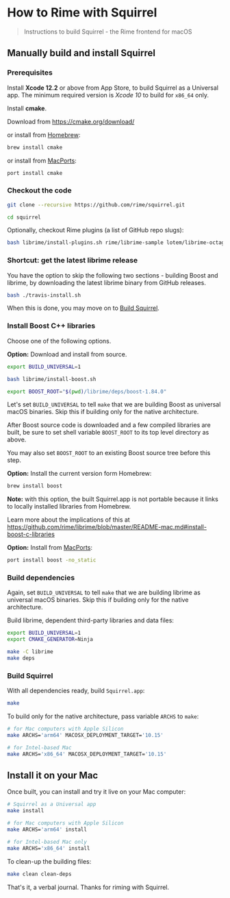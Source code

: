 # How to Rime with Squirrel

> Instructions to build Squirrel - the Rime frontend for macOS

## Manually build and install Squirrel

### Prerequisites

Install **Xcode 12.2** or above from App Store, to build Squirrel as a Universal
app. The minimum required version is *Xcode 10* to build for `x86_64` only.

Install **cmake**.

Download from https://cmake.org/download/

or install from [Homebrew](http://brew.sh/):

``` sh
brew install cmake
```

or install from [MacPorts](https://www.macports.org/):

``` sh
port install cmake
```

### Checkout the code

``` sh
git clone --recursive https://github.com/rime/squirrel.git

cd squirrel
```

Optionally, checkout Rime plugins (a list of GitHub repo slugs):

``` sh
bash librime/install-plugins.sh rime/librime-sample lotem/librime-octagram hchunhui/librime-lua rime/librime-predict # rime/librime-charcode rime/librime-legacy lotem/librime-proto ...
```

### Shortcut: get the latest librime release

You have the option to skip the following two sections - building Boost and
librime, by downloading the latest librime binary from GitHub releases.

``` sh
bash ./travis-install.sh
```

When this is done, you may move on to [Build Squirrel](#build-squirrel).

### Install Boost C++ libraries

Choose one of the following options.

**Option:** Download and install from source.

``` sh
export BUILD_UNIVERSAL=1

bash librime/install-boost.sh

export BOOST_ROOT="$(pwd)/librime/deps/boost-1.84.0"
```

Let's set `BUILD_UNIVERSAL` to tell `make` that we are building Boost as
universal macOS binaries. Skip this if building only for the native architecture.

After Boost source code is downloaded and a few compiled libraries are built,
be sure to set shell variable `BOOST_ROOT` to its top level directory as above.

You may also set `BOOST_ROOT` to an existing Boost source tree before this step.

**Option:** Install the current version form Homebrew:

``` sh
brew install boost
```

**Note:** with this option, the built Squirrel.app is not portable because it
links to locally installed libraries from Homebrew.

Learn more about the implications of this at
https://github.com/rime/librime/blob/master/README-mac.md#install-boost-c-libraries

**Option:** Install from [MacPorts](https://www.macports.org/):

``` sh
port install boost -no_static
```

### Build dependencies

Again, set `BUILD_UNIVERSAL` to tell `make` that we are building librime as
universal macOS binaries. Skip this if building only for the native architecture.

Build librime, dependent third-party libraries and data files:

``` sh
export BUILD_UNIVERSAL=1
export CMAKE_GENERATOR=Ninja

make -C librime
make deps
```

### Build Squirrel

With all dependencies ready, build `Squirrel.app`:

``` sh
make
```

To build only for the native architecture, pass variable `ARCHS` to `make`:

``` sh
# for Mac computers with Apple Silicon
make ARCHS='arm64' MACOSX_DEPLOYMENT_TARGET='10.15'

# for Intel-based Mac
make ARCHS='x86_64' MACOSX_DEPLOYMENT_TARGET='10.15'
```

## Install it on your Mac

Once built, you can install and try it live on your Mac computer:

``` sh
# Squirrel as a Universal app
make install

# for Mac computers with Apple Silicon
make ARCHS='arm64' install

# for Intel-based Mac only
make ARCHS='x86_64' install
```

To clean-up the building files:

``` sh
make clean clean-deps
```

That's it, a verbal journal. Thanks for riming with Squirrel.
